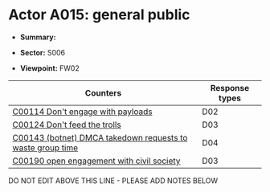 # Actor A015: general public

* **Summary:** 

* **Sector:** S006

* **Viewpoint:** FW02


| Counters | Response types |
| -------- | -------------- |
| [C00114 Don't engage with payloads](../counters/C00114.md) | D02 |
| [C00124 Don't feed the trolls](../counters/C00124.md) | D03 |
| [C00143 (botnet) DMCA takedown requests to waste group time](../counters/C00143.md) | D04 |
| [C00190 open engagement with civil society](../counters/C00190.md) | D03 |


DO NOT EDIT ABOVE THIS LINE - PLEASE ADD NOTES BELOW